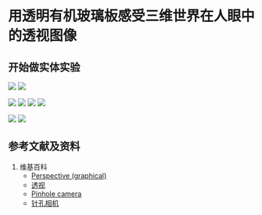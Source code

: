 # 用透明有机玻璃板感受三维世界在人眼中的透视图像

## 开始做实体实验

![](/images/用双目视觉传感器模仿人眼获取环境点云/用透明有机玻璃板感受三维世界在人眼中的透视图像/Perspectiva-1.svg)
![](/images/用双目视觉传感器模仿人眼获取环境点云/用透明有机玻璃板感受三维世界在人眼中的透视图像/Perspectiva-2.svg)

![](/images/用双目视觉传感器模仿人眼获取环境点云/用透明有机玻璃板感受三维世界在人眼中的透视图像/1a1.jpg)
![](/images/用双目视觉传感器模仿人眼获取环境点云/用透明有机玻璃板感受三维世界在人眼中的透视图像/1a2.jpg)
![](/images/用双目视觉传感器模仿人眼获取环境点云/用透明有机玻璃板感受三维世界在人眼中的透视图像/1a3.jpg)
![](/images/用双目视觉传感器模仿人眼获取环境点云/用透明有机玻璃板感受三维世界在人眼中的透视图像/1a4.jpg)

![](/images/用双目视觉传感器模仿人眼获取环境点云/用透明有机玻璃板感受三维世界在人眼中的透视图像/2a1.jpg)
![](/images/用双目视觉传感器模仿人眼获取环境点云/用透明有机玻璃板感受三维世界在人眼中的透视图像/2a1.jpg)


## 参考文献及资料

1. 维基百科
	- [Perspective (graphical)](https://en.wikipedia.org/wiki/Perspective_(graphical)) 
	- [透视](https://zh.wikipedia.org/wiki/%E9%80%8F%E8%A7%86) 
	- [Pinhole camera](https://en.wikipedia.org/wiki/Pinhole_camera) 
	- [针孔相机](https://zh.wikipedia.org/wiki/%E9%87%9D%E5%AD%94%E7%9B%B8%E6%A9%9F) 